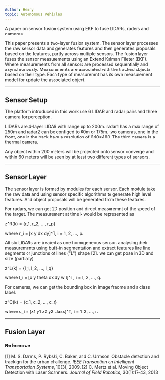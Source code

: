 ```yaml
---
Author: Henry
topic: Autonomous Vehicles
---
```


A paper on sensor fusion system using EKF to fuse LIDARs, raders and cameras.

This paper presents a two-layer fusion system. The sensor layer processes the raw sensor data and generates features and then generates proposals based on the features, partly across multiple sensors. The fusion layer fuses the sensor measurements using an Extend Kalman Fileter (EKF). Where measurements from all sensors are processed sequentially and asynchronously. Measurements are associated with the tracked objects based on their type. Each type of measuremnt has its own measurement model for update the associated object.

---

## Sensor Setup

The platform introduced in this work use 6 LIDAR and radar pairs and three camera for perception.

LIDARs are 4-layer LIDAR with range up to 200m.
radar1 has a max range of 250m and radar2 can be configed to 60m or 175m.
two cameras, one in the front, one in the back have a resolution of 640*480.
The third camera is a thermal camera.

Any object within 200 meters will be projected onto sensor converge and within 60 meters will be seen by at least two different types of sensors.

---

## Sensor Layer

The sensor layer is formed by modules for each sensor. Each module take the raw data and using sensor specific algorithms to generate high level features. And object proposals will be generated from these features.

For radars, we can get 2D position and direct measuremnt of the speed of the target. The measurement at time k would be represented as 

z^R(k) = {r_1, r_2, ..., r_p}

where r_i = [x y dx dy]^T, i = 1, 2, ..., p.

All six LIDARs are treated as one homogeneous sensor. analysing their measurements using built-in segmentation and extract features line line segments or junctions of lines ("L") shape [2]. we can get pose in 3D and size (partially)

z^L(k) = {l_1, l_2, ..., l_q}

where l_i = [x y theta dx dy w l]^T, i = 1, 2, ..., q.

For cameras, we can get the bounding box in image fraome and a class label.

z^C(k) = {c_1, c_2, ..., c_r}

where c_i = [x1 y1 x2 y2 class]^T, i = 1, 2, ..., r.

---

## Fusion Layer



### Reference
[1] M. S. Darms, P. Rybski, C. Baker, and C. Urmson. Obstacle detection and trackign for the urban challenge. _IEEE Transaction on Intelligent Transportation Systems_, 10(3), 2009.
[2] C. Mertz et al. Moving Object Detection with Laser Scanners. _Journal of Field Robotics_, 30(1):17-43, 2013